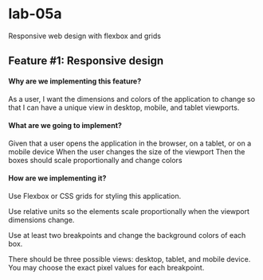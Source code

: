 # lab-05a
Responsive web design with flexbox and grids

## Feature #1: Responsive design

#### Why are we implementing this feature?

As a user, I want the dimensions and colors of the application to change so that I can have a unique view in desktop, mobile, and tablet viewports.

#### What are we going to implement?

Given that a user opens the application in the browser, on a tablet, or on a mobile device
When the user changes the size of the viewport
Then the boxes should scale proportionally and change colors

#### How are we implementing it?

Use Flexbox or CSS grids for styling this application.

Use relative units so the elements scale proportionally when the viewport dimensions change.

Use at least two breakpoints and change the background colors of each box. 

There should be three possible views: desktop, tablet, and mobile device. You may choose the exact pixel values for each breakpoint.